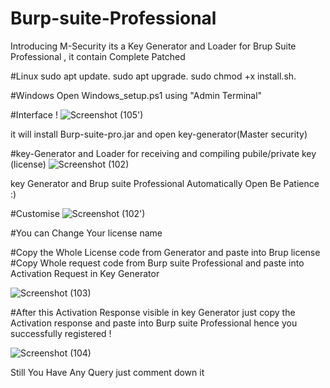 # Burp-suite-Professional
Introducing M-Security its a Key Generator and Loader for Brup Suite Professional , it contain Complete Patched

#Linux
sudo apt update.
sudo apt upgrade.
sudo chmod +x install.sh.

#Windows
Open Windows_setup.ps1 using "Admin Terminal"

#Interface !
![Screenshot (105')](https://user-images.githubusercontent.com/107274773/206928660-ca0c1ec2-535b-4671-b192-6600ba8ad2fa.png)

it will install Burp-suite-pro.jar and open key-generator(Master security)

#key-Generator and Loader for receiving and compiling pubile/private key (license)
![Screenshot (102)](https://user-images.githubusercontent.com/107274773/206928861-138def53-d63a-411a-806a-9c34cf4487be.png)

key Generator and Brup suite Professional Automatically Open
Be Patience :)


#Customise
![Screenshot (102')](https://user-images.githubusercontent.com/107274773/206929579-682a246a-e6a1-40a4-b713-c2aab73caa78.png)

#You can Change Your license name

#Copy the Whole License code from Generator and paste into Brup license
#Copy Whole request code from Burp suite Professional and paste into Activation Request in Key Generator

![Screenshot (103)](https://user-images.githubusercontent.com/107274773/206929190-99f25688-32bb-469f-88ba-a6bfd9399bbe.png)

#After this Activation Response visible in key Generator
just copy the Activation response and paste into Burp suite Professional
hence you successfully registered !

![Screenshot (104)](https://user-images.githubusercontent.com/107274773/206929419-de606b90-6cc0-45fa-b8df-cc902748971b.png)


Still You Have Any Query just comment down it
